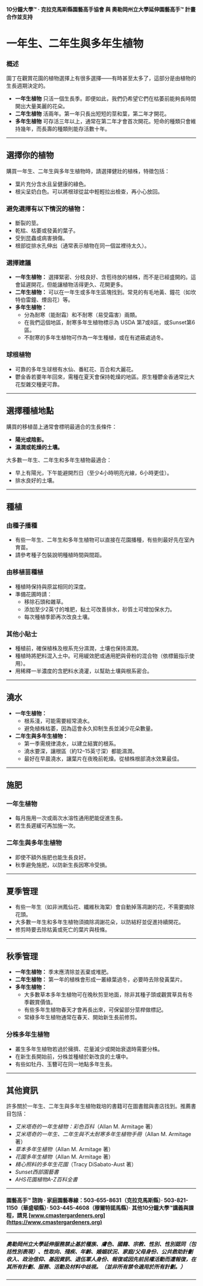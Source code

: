#### 10分鐘大學™ · 克拉克馬斯縣園藝高手協會 與 奧勒岡州立大學延伸園藝高手™ 計畫合作並支持

# 一年生、二年生與多年生植物

### 概述

園丁在觀賞花園的植物選擇上有很多選擇——有時甚至太多了，這部分是由植物的生長週期決定的。

- **一年生植物** 只活一個生長季。即便如此，我們仍希望它們在枯萎前能夠長時間開出大量美麗的花朵。
- **二年生植物** 活兩年。第一年只長出短短的莖和葉，第二年才開花。
- **多年生植物** 可存活三年以上，通常在第二年才會首次開花。短命的種類只會維持幾年，而長壽的種類則能存活數十年。

---

## 選擇你的植物

購買一年生、二年生與多年生植物時，請選擇健壯的植株，特徵包括：

- 葉片充分含水且呈健康的綠色。
- 根尖呈奶白色。可以將根球從盆中輕輕拉出檢查，再小心放回。

### 避免選擇有以下情況的植物：

- 斷裂的莖。
- 乾枯、枯萎或發黃的葉子。
- 受到昆蟲或病害損傷。
- 根部從排水孔伸出（通常表示植物在同一個盆裡待太久）。

### 選擇建議

- **一年生植物：** 選擇緊密、分枝良好、含苞待放的植株，而不是已經盛開的。這會延遲開花，但能讓植物活得更久、花開更多。
- **二年生植物：** 可以在一年生或多年生區塊找到。常見的有毛地黃、鐘花（如坎特伯雷鐘、煙囪花）等。
- **多年生植物：**
  - 分為耐寒（能耐霜）和不耐寒（易受霜害）兩類。
  - 在我們這個地區，耐寒多年生植物標示為 USDA 第7或8區，或Sunset第6區。
  - 不耐寒的多年生植物可作為一年生種植，或在有遮蔽處過冬。

### 球根植物

- 可靠的多年生球根有水仙、番紅花、百合和大麗花。
- 鬱金香若要年年回來，需種在夏天會保持乾燥的地區。原生種鬱金香通常比大花型雜交種更可靠。

---

## 選擇種植地點

購買的移植苗上通常會標明最適合的生長條件：

- **陽光或陰影。**
- **濕潤或乾燥的土壤。**

大多數一年生、二年生和多年生植物最適合：

- 早上有陽光，下午能避開烈日（至少4小時明亮光線，6小時更佳）。
- 排水良好的土壤。

---

## 種植

### 由種子播種

- 有些一年生、二年生和多年生植物可以直接在花園播種，有些則最好先在室內育苗。
- 請參考種子包裝說明種植時間與間距。

### 由移植苗種植

- 種植時保持與原盆相同的深度。
- 準備花圃時請：
  - 移除石頭和雜草。
  - 添加至少2英寸的堆肥，黏土可改善排水，砂質土可增加保水力。
  - 每次種植季節再次改良土壤。

### 其他小貼士

- 種植前，確保植株及根系充分濕潤，土壤也保持濕潤。
- 種植時將肥料混入土中。可用緩效肥或通用肥與骨粉的混合物（依標籤指示使用）。
- 用稀釋一半濃度的含肥料水澆灌，以幫助土壤與根系密合。

---

## 澆水

- **一年生植物：**
  - 根系淺，可能需要經常澆水。
  - 避免植株枯萎，因為這會永久抑制生長並減少花朵數量。
- **二年生與多年生植物：**
  - 第一季需規律澆水，以建立結實的根系。
  - 澆水要深，讓根區（約12–15英寸深）都能濕潤。
  - 最好在早晨澆水，讓葉片在夜晚前乾燥。從植株根部澆水效果最佳。

---

## 施肥

### 一年生植物

- 每月施用一次或兩次水溶性通用肥能促進生長。
- 若生長遲緩可再加施一次。

### 二年生與多年生植物

- 即使不額外施肥也能生長良好。
- 秋季避免施肥，以防新生長因寒冷受損。

---

## 夏季管理

- 有些一年生（如非洲鳳仙花、纖維秋海棠）會自動掉落凋謝的花，不需要摘除花頭。
- 大多數一年生和多年生植物須摘除凋謝花朵，以防結籽並促進持續開花。
- 修剪時要去除枯黃或死亡的葉片與枝條。

---

## 秋季管理

- **一年生植物：** 季末應清除並丟棄或堆肥。
- **二年生植物：** 第一年的植株會形成一叢綠葉過冬，必要時去除發黃葉片。
- **多年生植物：**
  - 大多數草本多年生植物可在晚秋剪至地面，除非其種子頭或觀賞草具有冬季觀賞價值。
  - 有些多年生植物春天才會再長出來，可保留部分莖桿做標記。
  - 常綠多年生植物通常在春天、開始新生長前修剪。

### 分株多年生植物

- 叢生多年生植物若過於擁擠、花量減少或開始衰退時需要分株。
- 在新生長開始前，分株並種植於新改良的土壤中。
- 有些如牡丹、玉簪可在同一地點多年生長。

---

## 其他資訊

許多關於一年生、二年生與多年生植物栽培的書籍可在圖書館與書店找到。推薦書目包括：

- *艾米塔奇的一年生植物：彩色百科*（Allan M. Armitage 著）
- *艾米塔奇的一年生、二年生與不太耐寒多年生植物手冊*（Allan M. Armitage 著）
- *草本多年生植物*（Allan M. Armitage 著）
- *花園多年生植物*（Allan M. Armitage 著）
- *精心照料的多年生花園*（Tracy DiSabato-Aust 著）
- *Sunset西部園藝書*
- *AHS花園植物A-Z百科全書*

---

#### 園藝高手™ 諮詢 · 家庭園藝專線：503-655-8631（克拉克馬斯縣）· 503-821-1150（華盛頓縣）· 503-445-4608（穆爾特諾馬縣）· 其他10分鐘大學™講義與課程，請見 [www.cmastergardeners.org](https://www.cmastergardeners.org)

---

##### 奧勒岡州立大學延伸服務禁止基於種族、膚色、國籍、宗教、性別、性別認同（包括性別表現）、性取向、殘疾、年齡、婚姻狀況、家庭/父母身份、公共救助計劃收入、政治信仰、基因資訊、退伍軍人身份、報復或因先前民權活動而遭報復，在其所有計劃、服務、活動及材料中歧視。（並非所有禁令適用於所有計劃。）
---